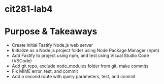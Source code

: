 # cit281-lab4

# Purpose & Takeaways
- Create initial Fastify Node.js web server
- Initialize as a Node.js project folder using Node Package Manager (npm)
- Add Fastify to project using npm, and test using Visual Studio Code (VSCode)
- Add git repo, exclude node_modules folder from git, make commits
- Fix MIME error, test, and commit
- Add a second route with query parameters, test, and commit
